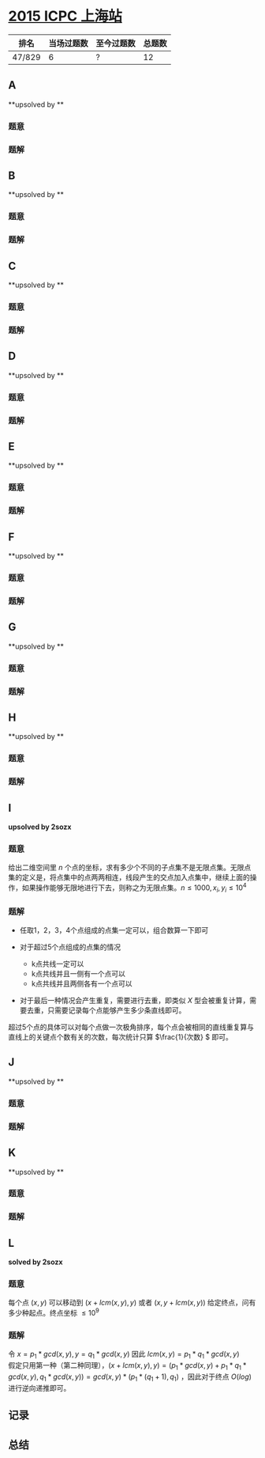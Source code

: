 # [2015 ICPC 上海站](https://vjudge.net/contest/408465)

| 排名   | 当场过题数 | 至今过题数 | 总题数 |
| ------ | ---------- | ---------- | ------ |
| 47/829 | 6          | ?          | 12     |

## **A**

**upsolved by **

### 题意



### 题解



## **B**

**upsolved by **

### 题意



### 题解



## **C**

**upsolved by **

### 题意



### 题解



## **D**

**upsolved by **

### 题意



### 题解



## **E**

**upsolved by **

### 题意



### 题解



## **F**

**upsolved by **

### 题意



### 题解



## **G**

**upsolved by **

### 题意



### 题解



## **H**

**upsolved by **

### 题意



### 题解



## **I**

**upsolved by 2sozx**

### 题意

给出二维空间里 $n$ 个点的坐标，求有多少个不同的子点集不是无限点集。无限点集的定义是，将点集中的点两两相连，线段产生的交点加入点集中，继续上面的操作，如果操作能够无限地进行下去，则称之为无限点集。$n\le 1000, x_i,y_i\le 10^4$

### 题解

* 任取1，2，3，4个点组成的点集一定可以，组合数算一下即可
* 对于超过5个点组成的点集的情况
  * k点共线一定可以
  * k点共线并且一侧有一个点可以
  * k点共线并且两侧各有一个点可以

* 对于最后一种情况会产生重复，需要进行去重，即类似 $X$ 型会被重复计算，需要去重，只需要记录每个点能够产生多少条直线即可。

超过5个点的具体可以对每个点做一次极角排序，每个点会被相同的直线重复算与直线上的关键点个数有关的次数，每次统计只算 $\frac{1}{次数} $ 即可。

## **J**

**upsolved by **

### 题意



### 题解



## **K**

**upsolved by **

### 题意



### 题解



## **L**

**solved by 2sozx**

### 题意

每个点 $(x, y)$ 可以移动到 $(x + lcm(x, y), y)$ 或者 $(x, y + lcm(x, y))$ 给定终点，问有多少种起点。终点坐标 $\le 10^9$

### 题解

令 $x = p_1 * gcd(x, y), y = q_1 * gcd(x,y)$ 因此 $lcm(x, y) = p_1 * q_1 * gcd(x, y)$ <br>假定只用第一种（第二种同理），$(x + lcm(x, y), y) = (p_1 * gcd(x, y) + p_1 * q_1 * gcd(x, y), q_1 * gcd(x, y)) = gcd(x, y) * (p_1 *(q_1 + 1), q_1)$ ，因此对于终点 $O(log)$ 进行逆向递推即可。 

## **记录**



## **总结**


